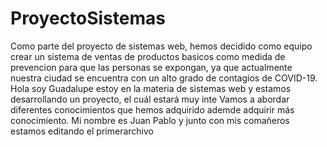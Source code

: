# ProyectoSistemas
Como parte del proyecto de sistemas web, hemos decidido como equipo crear un sistema de ventas de productos basicos como medida de prevencion para que las personas se expongan, ya que actualmente nuestra ciudad se encuentra con un alto grado de contagios de COVID-19.
Hola soy Guadalupe estoy en la materia de sistemas web y estamos desarrollando un proyecto, el cuál estará muy inte
Vamos a abordar diferentes  conocimientos que hemos adquirido ademde adquirir más conocimiento. 
Mi nombre es Juan Pablo y junto con mis comañeros estamos editando el primerarchivo
